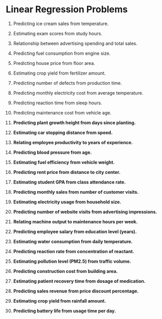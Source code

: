 # Linear Regression Problems

1. Predicting ice cream sales from temperature.

2. Estimating exam scores from study hours.

3. Relationship between advertising spending and total sales.

4. Predicting fuel consumption from engine size.

5. Predicting house price from floor area.

6. Estimating crop yield from fertilizer amount.

7. Predicting number of defects from production time.

8. Predicting monthly electricity cost from average temperature.

9. Predicting reaction time from sleep hours.

10. Predicting maintenance cost from vehicle age.

11. **Predicting plant growth height from days since planting.**

12. **Estimating car stopping distance from speed.**

13. **Relating employee productivity to years of experience.**

14. **Predicting blood pressure from age.**

15. **Estimating fuel efficiency from vehicle weight.**

16. **Predicting rent price from distance to city center.**

17. **Estimating student GPA from class attendance rate.**

18. **Predicting monthly sales from number of customer visits.**

19. **Estimating electricity usage from household size.**

20. **Predicting number of website visits from advertising impressions.**

21. **Relating machine output to maintenance hours per week.**

22. **Predicting employee salary from education level (years).**

23. **Estimating water consumption from daily temperature.**

24. **Predicting reaction rate from concentration of reactant.**

25. **Estimating pollution level (PM2.5) from traffic volume.**

26. **Predicting construction cost from building area.**

27. **Estimating patient recovery time from dosage of medication.**

28. **Predicting sales revenue from price discount percentage.**

29. **Estimating crop yield from rainfall amount.**

30. **Predicting battery life from usage time per day.**

